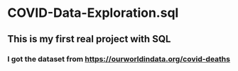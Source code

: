 # COVID-Data-Exploration.sql
## This is my first real project with SQL
### I got the dataset from https://ourworldindata.org/covid-deaths
